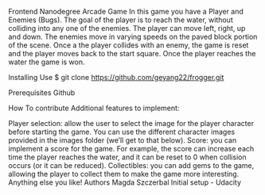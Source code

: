 Frontend Nanodegree Arcade Game
In this game you have a Player and Enemies (Bugs). The goal of the player is to reach the water, without colliding into any one of the enemies. The player can move left, right, up and down. The enemies move in varying speeds on the paved block portion of the scene. Once a the player collides with an enemy, the game is reset and the player moves back to the start square. Once the player reaches the water the game is won.

Installing
Use $ git clone https://github.com/geyang22/frogger.git

Prerequisites
Github

How To contribute
Additional features to implement:

Player selection: allow the user to select the image for the player character before starting the game. You can use the different character images provided in the images folder (we’ll get to that below).
Score: you can implement a score for the game. For example, the score can increase each time the player reaches the water, and it can be reset to 0 when collision occurs (or it can be reduced).
Collectibles: you can add gems to the game, allowing the player to collect them to make the game more interesting.
Anything else you like!
Authors
Magda Szczerbal Initial setup - Udacity
